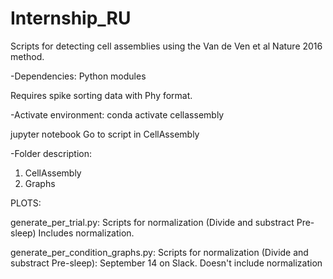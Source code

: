 # Internship_RU

Scripts for detecting cell assemblies using the Van de Ven et al Nature 2016 method. 

-Dependencies:
Python modules

Requires spike sorting data with Phy format. 

-Activate environment:
conda activate cellassembly

jupyter notebook
Go to script in CellAssembly

-Folder description:
1) CellAssembly
2) Graphs



PLOTS:

generate_per_trial.py: Scripts for normalization (Divide and substract Pre-sleep)
Includes normalization.

generate_per_condition_graphs.py: Scripts for normalization (Divide and substract Pre-sleep): September 14 on Slack. 
Doesn't include normalization
